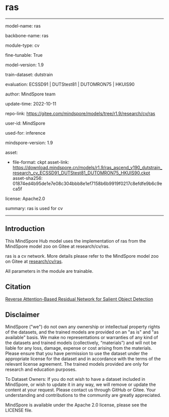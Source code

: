 # ras

---

model-name: ras

backbone-name: ras

module-type: cv

fine-tunable: True

model-version: 1.9

train-dataset: dutstrain

evaluation: ECSSD91 | DUTStest81 | DUTOMRON75 | HKUIS90

author: MindSpore team

update-time: 2022-10-11

repo-link: <https://gitee.com/mindspore/models/tree/r1.9/research/cv/ras>

user-id: MindSpore

used-for: inference

mindspore-version: 1.9

asset:

-
    file-format: ckpt
    asset-link: <https://download.mindspore.cn/models/r1.9/ras_ascend_v190_dutstrain_research_cv_ECSSD91_DUTStest81_DUTOMRON75_HKUIS90.ckpt>
    asset-sha256: 01874ed4b95de1e7e08c304bbb8e1ef7158b6b9919f0217c8efdfe9b6c9eca5f

license: Apache2.0

summary: ras is used for cv

---

## Introduction

This MindSpore Hub model uses the implementation of ras from the MindSpore model zoo on Gitee at research/cv/ras.

ras is a cv network. More details please refer to the MindSpore model zoo on Gitee at [research/cv/ras](https://gitee.com/mindspore/models/blob/r1.9/research/cv/ras/README.md).

All parameters in the module are trainable.

## Citation

[Reverse Attention-Based Residual Network for Salient Object Detection](https://ieeexplore.ieee.org/stamp/stamp.jsp?tp=&arnumber=8966594)

## Disclaimer

MindSpore ("we") do not own any ownership or intellectual property rights of the datasets, and the trained models are provided on an "as is" and "as available" basis. We make no representations or warranties of any kind of the datasets and trained models (collectively, “materials”) and will not be liable for any loss, damage, expense or cost arising from the materials. Please ensure that you have permission to use the dataset under the appropriate license for the dataset and in accordance with the terms of the relevant license agreement. The trained models provided are only for research and education purposes.

To Dataset Owners: If you do not wish to have a dataset included in MindSpore, or wish to update it in any way, we will remove or update the content at your request. Please contact us through GitHub or Gitee. Your understanding and contributions to the community are greatly appreciated.

MindSpore is available under the Apache 2.0 license, please see the LICENSE file.
